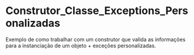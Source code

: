 # Construtor_Classe_Exceptions_Personalizadas
 Exemplo de como trabalhar com um construtor que valida as informações para a instanciação de um objeto + exceções personalizadas.
